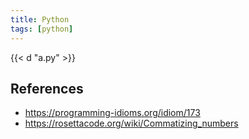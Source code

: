 ```yaml
---
title: Python
tags: [python]
---
```


{{< d "a.py" >}}

## References

- <https://programming-idioms.org/idiom/173>
- <https://rosettacode.org/wiki/Commatizing_numbers>
